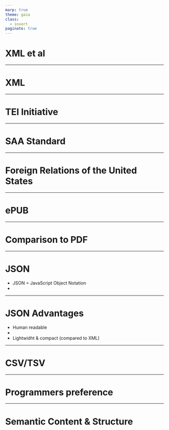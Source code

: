 ```yaml
---
marp: true
theme: gaia
class:
  - invert
paginate: true
---
```

<!-- _class: lead -->
# XML et al
---
# XML
---
# TEI Initiative
---
# SAA Standard
---
# Foreign Relations of the United States
---
# ePUB
---
# Comparison to PDF
---
# JSON
* JSON = JavaScript Object Notation
*
---
# JSON Advantages
* Human readable
* 
* Lightwidht & compact (compared to XML)
---
# CSV/TSV
---
# Programmers preference
---
# Semantic Content & Structure




